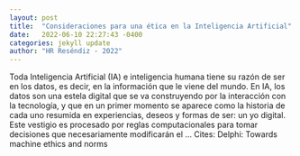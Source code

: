 ```yaml
---
layout: post
title:  "Consideraciones para una ética en la Inteligencia Artificial"
date:   2022-06-10 22:27:43 -0400
categories: jekyll update
author: "HR Reséndiz - 2022"
---
```

Toda Inteligencia Artificial (IA) e inteligencia humana tiene su razón de ser en los datos, es decir, en la información que le viene del mundo. En IA, los datos son una estela digital que se va construyendo por la interacción con la tecnología, y que en un primer momento se aparece como la historia de cada uno resumida en experiencias, deseos y formas de ser: un yo digital. Este vestigio es procesado por reglas computacionales para tomar decisiones que necesariamente modificarán el …
Cites: ‪Delphi: Towards machine ethics and norms‬  